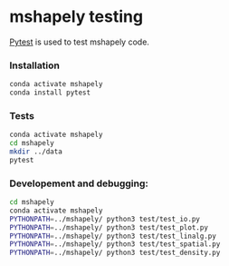 # mshapely testing
[Pytest](https://docs.pytest.org/en/latest/) is used to test mshapely code.

### Installation
```bash
conda activate mshapely
conda install pytest
```
### Tests
```bash
conda activate mshapely
cd mshapely
mkdir ../data
pytest
```
### Developement and debugging:
```bash
cd mshapely
conda activate mshapely
PYTHONPATH=../mshapely/ python3 test/test_io.py
PYTHONPATH=../mshapely/ python3 test/test_plot.py
PYTHONPATH=../mshapely/ python3 test/test_linalg.py
PYTHONPATH=../mshapely/ python3 test/test_spatial.py
PYTHONPATH=../mshapely/ python3 test/test_density.py
```


